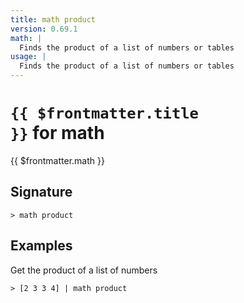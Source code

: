 ```yaml
---
title: math product
version: 0.69.1
math: |
  Finds the product of a list of numbers or tables
usage: |
  Finds the product of a list of numbers or tables
---
```


# <code>{{ $frontmatter.title }}</code> for math

<div class='command-title'>{{ $frontmatter.math }}</div>

## Signature

```> math product ```

## Examples

Get the product of a list of numbers
```shell
> [2 3 3 4] | math product
```
